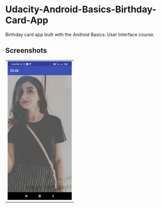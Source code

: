 # Udacity-Android-Basics-Birthday-Card-App
Birthday card app built with the Android Basics: User Interface course.
## Screenshots
<table>
<tr>
<td><img src="screenshots/Screenshot_2020-05-11-18-04-42-195_com.amay.a0908.jpg" style="width: 200px;"/></td>
</tr>
</table>
